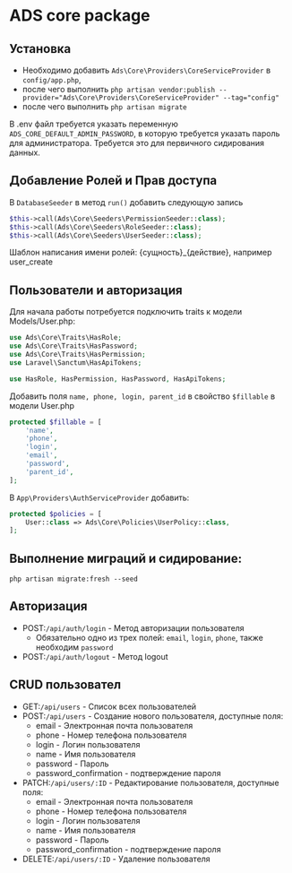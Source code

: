 # ADS core package

## Установка

* Необходимо добавить `Ads\Core\Providers\CoreServiceProvider` в `config/app.php`,
* после чего выполнить `php artisan vendor:publish --provider="Ads\Core\Providers\CoreServiceProvider" --tag="config"`
* после чего выполнить `php artisan migrate`

В .env файл требуется указать переменную `ADS_CORE_DEFAULT_ADMIN_PASSWORD`, в которую требуется указать пароль для администратора. Требуется это для первичного сидирования данных.

## Добавление Ролей и Прав доступа

В `DatabaseSeeder` в метод `run()` добавить следующую запись
```php
$this->call(Ads\Core\Seeders\PermissionSeeder::class);
$this->call(Ads\Core\Seeders\RoleSeeder::class);
$this->call(Ads\Core\Seeders\UserSeeder::class);
```

Шаблон написания имени ролей: {сущность}_{действие}, например user_create

## Пользователи и авторизация

Для начала работы потребуется подключить traits к модели Models/User.php:

```php
use Ads\Core\Traits\HasRole;
use Ads\Core\Traits\HasPassword;
use Ads\Core\Traits\HasPermission;
use Laravel\Sanctum\HasApiTokens;

use HasRole, HasPermission, HasPassword, HasApiTokens;
```

Добавить поля `name, phone, login, parent_id` в свойство `$fillable` в модели User.php
```php
protected $fillable = [
    'name',
    'phone',
    'login',
    'email',
    'password',
    'parent_id',
];
```

В `App\Providers\AuthServiceProvider` добавить:
```php
protected $policies = [
    User::class => Ads\Core\Policies\UserPolicy::class,
];
```

## Выполнение миграций и сидирование:

```shell
php artisan migrate:fresh --seed
```

## Авторизация
* POST:`/api/auth/login` - Метод авторизации пользователя
  * Обязательно одно из трех полей: `email`, `login`, `phone`, также необходим `password`
* POST:`/api/auth/logout` - Метод logout

## CRUD пользовател
* GET:`/api/users` - Список всех пользователей
* POST:`/api/users` - Создание нового пользователя, доступные поля:
  * email - Электронная почта пользователя
  * phone - Номер телефона пользователя
  * login - Логин пользователя
  * name - Имя пользователя
  * password - Пароль
  * password_confirmation - подтверждение пароля
* PATCH:`/api/users/:ID` - Редактирование пользователя, доступные поля:
  * email - Электронная почта пользователя
  * phone - Номер телефона пользователя
  * login - Логин пользователя
  * name - Имя пользователя
  * password - Пароль
  * password_confirmation - подтверждение пароля
* DELETE:`/api/users/:ID` - Удаление пользователя
